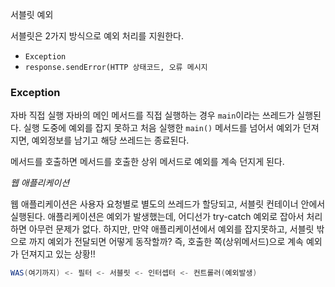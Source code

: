 서블릿 예외

서블릿은 2가지 방식으로 예외 처리를 지원한다.
* `Exception`
* `response.sendError(HTTP 상태코드, 오류 메시지`

### Exception
자바 직접 실행
자바의 메인 메서드를 직접 실행하는 경우 `main`이라는 쓰레드가 실행된다.
실행 도중에 예외를 잡지 못하고 처음 실행한 `main()` 메서드를 넘어서 예외가 던져지면, 
예외정보를 남기고 해당 쓰레드는 종료된다. 

메서드를 호출하면 메서드를 호출한 상위 메서드로 예외를 계속 던지게 된다.

*웹 애플리케이션*

웹 애플리케이션은 사용자 요청별로 별도의 쓰레드가 할당되고, 서블릿 컨테이너 안에서 실행된다.
애플리케이션은 예외가 발생했는데, 어디선가 try-catch 예외로 잡아서 처리하면 아무런 문제가 없다.
하지만, 만약 애플리케이션에서 예외를 잡지못하고, 서블릿 밖으로 까지 예외가 전달되면 어떻게 동작할까?
즉, 호출한 쪽(상위메서드)으로 계속 예외가 던져지고 있는 상황!!

```java
WAS(여기까지) <- 필터 <- 서블릿 <- 인터셉터 <- 컨트롤러(예외발생)
```